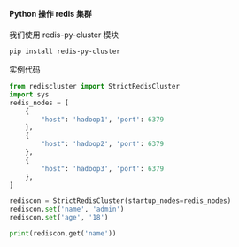 #### Python 操作 redis 集群

我们使用 redis-py-cluster 模块

```sh
pip install redis-py-cluster
```

实例代码

```python
from rediscluster import StrictRedisCluster
import sys
redis_nodes = [
    {
        "host": 'hadoop1', 'port': 6379
    },
    {
        "host": 'hadoop2', 'port': 6379
    },
    {
        "host": 'hadoop3', 'port': 6379
    },
]

rediscon = StrictRedisCluster(startup_nodes=redis_nodes)
rediscon.set('name', 'admin')
rediscon.set('age', '18')

print(rediscon.get('name'))

```

